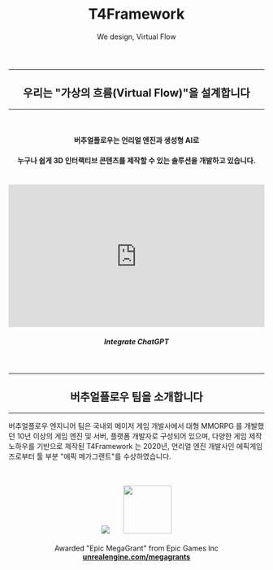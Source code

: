 ﻿---
layout: page
title: T4Framework
subtitle: We design, Virtual Flow
---
<style>
    .embed-container {
        position: relative;
        padding-bottom: 56.25%;
        height: 0;
        overflow: hidden;
        max-width: 100%;
    }

    .embed-container iframe, .embed-container object, .embed-container embed {
        position: absolute;
		top: 1%;
		down: 1%;
        left: 0%;
        width: 100%;
        height: 100%;
    }
</style>
<hr />
<center><h2>우리는 "가상의 흐름(Virtual Flow)"을 설계합니다</h2></center>
<hr />
<center><br /><h4>버추얼플로우는 언리얼 엔진과 생성형 AI로</h4></center>
<center><h4>누구나 쉽게 3D 인터랙티브 콘텐츠를 제작할 수 있는 솔루션을 개발하고 있습니다.<br /><br /></h4></center>
<div class="embed-container"><iframe src="https://www.youtube.com/embed/q3cdVJblMxk" frameborder="0"></iframe></div>
<center><h5>Integrate ChatGPT</h5></center>

<br />
<hr />
<center><h2>버추얼플로우 팀을 소개합니다</h2></center>
<hr />

버추얼플로우 엔지니어 팀은 국내외 메이저 게임 개발사에서 대형 MMORPG 를 개발했던 10년 이상의 게임 엔진 및 서버, 플랫폼 개발자로 구성되어 있으며,
다양한 게임 제작 노하우를 기반으로 제작된 T4Framework 는 2020년, 언리얼 엔진 개발사인 에픽게임즈로부터 툴 부분 "에픽 메가그랜트"를 수상하였습니다.
<br /><br /><br />

<center>
    <center><img src="https://t4framework.com/img/Epic_MegaGrants_Recipient_logo.png"> &nbsp; &nbsp; &nbsp; <img src="https://t4framework.com/img/UnrealEngineLogo.png" width="95"></center>
    <br />
    Awarded "Epic MegaGrant" from Epic Games Inc<br />
    <a href="https://www.unrealengine.com/en-US/megagrants" target="_blank"><b>unrealengine.com/megagrants</b><br><br><br><br></a>
</center>

